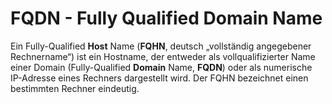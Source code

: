 <h1>FQDN - Fully Qualified Domain Name</h1>

Ein Fully-Qualified **Host** Name (**FQHN**, deutsch „vollständig angegebener Rechnername“) ist ein Hostname, der entweder als vollqualifizierter Name einer Domain (Fully-Qualified **Domain** Name, **FQDN**) oder als numerische IP-Adresse eines Rechners dargestellt wird. Der FQHN bezeichnet einen bestimmten Rechner eindeutig.
